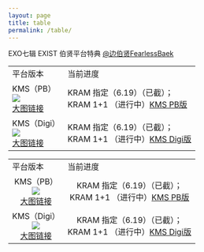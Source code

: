 ```yaml
---
layout: page
title: table
permalink: /table/
---
```



EXO七辑 EXIST 伯贤平台特典 [@边伯贤FearlessBaek](https://weibo.com/u/3694863325)



<font size=2>

<div class="row">
    <div class="span4">
        <table>
          <tr>
            <td>平台版本</td>
            <td>当前进度</td>
          </tr>
          <tr>
            <td valign="middle">KMS（PB）<br><img src="https://github.com/baekhyunee56/baekhyunee56.github.io/assets/74762744/b092d481-9085-4126-ba42-8a9ae9bd7e5b" /><br> <a href="https://github.com/baekhyunee56/baekhyunee56.github.io/assets/137210713/1a0ca5a1-13e9-45aa-8822-875cf02769c6">大图链接</a></td>
            <td valign="middle">KRAM 指定（6.19）（已截）；<br> KRAM 1+1 （进行中）<a href="[https://github.com/baekhyunee56/baekhyunee56.github.io/assets/137210713/1a0ca5a1-13e9-45aa-8822-875cf02769c6](https://shop1382036085.v.weidian.com/item.html?itemID=6405689639)">KMS PB版</a></td>
          </tr>
          <tr>
            <td valign="middle">KMS（Digi）<br><img src="https://github.com/baekhyunee56/baekhyunee56.github.io/assets/74762744/b092d481-9085-4126-ba42-8a9ae9bd7e5b" /><br> <a href="https://github.com/baekhyunee56/baekhyunee56.github.io/assets/137210713/1a0ca5a1-13e9-45aa-8822-875cf02769c6">大图链接</a></td>
            <td valign="middle">KRAM 指定（6.19）（已截）；<br> KRAM 1+1 （进行中）<a href="[https://github.com/baekhyunee56/baekhyunee56.github.io/assets/137210713/1a0ca5a1-13e9-45aa-8822-875cf02769c6](https://shop1382036085.v.weidian.com/item.html?itemID=6405681769)">KMS Digi版</a></td>
          </tr>
        </table>
    </div>
</div>
</font>



<font size=2>

<div class="row">
    <div class="span4">
        <table>
          <tr>
            <td>平台版本</td>
            <td>当前进度</td>
          </tr>
          <tr>
            <td style="text-align: center;">KMS（PB）<br><img src="https://github.com/baekhyunee56/baekhyunee56.github.io/assets/74762744/b092d481-9085-4126-ba42-8a9ae9bd7e5b" /><br> <a href="https://github.com/baekhyunee56/baekhyunee56.github.io/assets/137210713/1a0ca5a1-13e9-45aa-8822-875cf02769c6">大图链接</a></td>
            <td style="text-align: center;">KRAM 指定（6.19）（已截）；<br> KRAM 1+1 （进行中）<a href="[https://github.com/baekhyunee56/baekhyunee56.github.io/assets/137210713/1a0ca5a1-13e9-45aa-8822-875cf02769c6](https://shop1382036085.v.weidian.com/item.html?itemID=6405689639)">KMS PB版</a></td>
          </tr>
          <tr>
            <td style="text-align: center;">KMS（Digi）<br><img src="https://github.com/baekhyunee56/baekhyunee56.github.io/assets/74762744/b092d481-9085-4126-ba42-8a9ae9bd7e5b" /><br> <a href="https://github.com/baekhyunee56/baekhyunee56.github.io/assets/137210713/1a0ca5a1-13e9-45aa-8822-875cf02769c6">大图链接</a></td>
            <td style="text-align: center;">KRAM 指定（6.19）（已截）；<br> KRAM 1+1 （进行中）<a href="[https://github.com/baekhyunee56/baekhyunee56.github.io/assets/137210713/1a0ca5a1-13e9-45aa-8822-875cf02769c6](https://shop1382036085.v.weidian.com/item.html?itemID=6405681769)">KMS Digi版</a></td>
          </tr>
        </table>
    </div>
</div>
</font>
